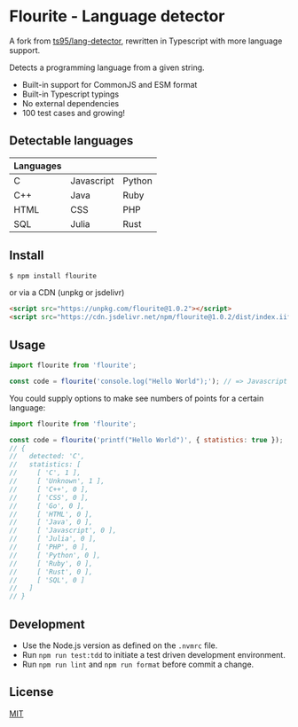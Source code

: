 # Flourite - Language detector

A fork from [ts95/lang-detector](https://github.com/ts95/lang-detector), rewritten in Typescript with more language support.

Detects a programming language from a given string.

- Built-in support for CommonJS and ESM format
- Built-in Typescript typings
- No external dependencies
- 100 test cases and growing!

## Detectable languages

| Languages |            |        |
| --------- | ---------- | ------ |
| C         | Javascript | Python |
| C++       | Java       | Ruby   |
| HTML      | CSS        | PHP    |
| SQL       | Julia      | Rust   |

## Install

```bash
$ npm install flourite
```

or via a CDN (unpkg or jsdelivr)

```html
<script src="https://unpkg.com/flourite@1.0.2"></script>
<script src="https://cdn.jsdelivr.net/npm/flourite@1.0.2/dist/index.iife.js"></script>
```

## Usage

```js
import flourite from 'flourite';

const code = flourite('console.log("Hello World");'); // => Javascript
```

You could supply options to make see numbers of points for a certain language:

```js
import flourite from 'flourite';

const code = flourite('printf("Hello World")', { statistics: true });
// {
//   detected: 'C',
//   statistics: [
//     [ 'C', 1 ],
//     [ 'Unknown', 1 ],
//     [ 'C++', 0 ],
//     [ 'CSS', 0 ],
//     [ 'Go', 0 ],
//     [ 'HTML', 0 ],
//     [ 'Java', 0 ],
//     [ 'Javascript', 0 ],
//     [ 'Julia', 0 ],
//     [ 'PHP', 0 ],
//     [ 'Python', 0 ],
//     [ 'Ruby', 0 ],
//     [ 'Rust', 0 ],
//     [ 'SQL', 0 ]
//   ]
// }
```

## Development

- Use the Node.js version as defined on the `.nvmrc` file.
- Run `npm run test:tdd` to initiate a test driven development environment.
- Run `npm run lint` and `npm run format` before commit a change.

## License

[MIT](./LICENSE)
